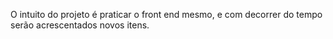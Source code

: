 O intuito do projeto é praticar o front end mesmo, e com decorrer do tempo serão acrescentados novos itens.
